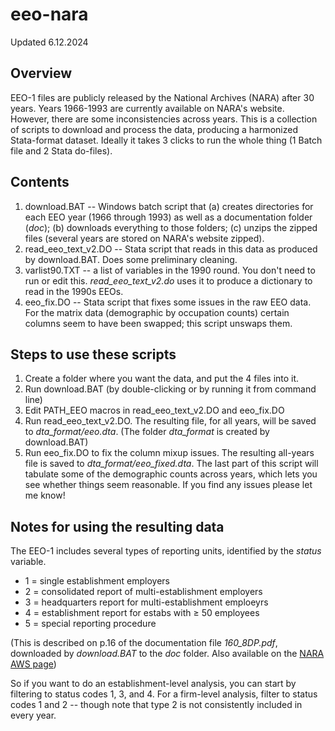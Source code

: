 # eeo-nara
Updated 6.12.2024

## Overview
EEO-1 files are publicly released by the National Archives (NARA) after 30 years. Years 1966-1993 are currently available on NARA's website. However, there are some inconsistencies across years. This is a collection of scripts to download and process the data, producing a harmonized Stata-format dataset. Ideally it takes 3 clicks to run the whole thing (1 Batch file and 2 Stata do-files). 


## Contents
1. download.BAT -- Windows batch script that (a) creates directories for each EEO year (1966 through 1993) as well as a documentation folder (_doc_); (b) downloads everything to those folders; (c) unzips the zipped files (several years are stored on NARA's website zipped). 
2. read_eeo_text_v2.DO -- Stata script that reads in this data as produced by download.BAT. Does some preliminary cleaning.
3. varlist90.TXT -- a list of variables in the 1990 round. You don't need to run or edit this. _read_eeo_text_v2.do_ uses it to produce a dictionary to read in the 1990s EEOs.
4. eeo_fix.DO -- Stata script that fixes some issues in the raw EEO data. For the matrix data (demographic by occupation counts) certain columns seem to have been swapped; this script unswaps them.

## Steps to use these scripts
1. Create a folder where you want the data, and put the 4 files into it.
2. Run download.BAT (by double-clicking or by running it from command line)
3. Edit PATH_EEO macros in read_eeo_text_v2.DO and eeo_fix.DO
4. Run read_eeo_text_v2.DO. The resulting file, for all years, will be saved to _dta_format/eeo.dta_. (The folder _dta_format_ is created by download.BAT)
5. Run eeo_fix.DO to fix the column mixup issues. The resulting all-years file is saved to _dta_format/eeo_fixed.dta_. The last part of this script will tabulate some of the demographic counts across years, which lets you see whether things seem reasonable. If you find any issues please let me know!

## Notes for using the resulting data
The EEO-1 includes several types of reporting units, identified by the _status_ variable.
* 1 = single establishment employers
* 2 = consolidated report of multi-establishment employers
* 3 = headquarters report for multi-establishment emploeyrs
* 4 = establishment report for estabs with $\ge$ 50 employees
* 5 = special reporting procedure
  
(This is described on p.16 of the documentation file _160_8DP.pdf_, downloaded by _download.BAT_ to the _doc_ folder. Also available on the [NARA AWS page](https://s3.amazonaws.com/NARAprodstorage/lz/electronic-records/rg-403/EEO1/160_8DP.pdf))

So if you want to do an establishment-level analysis, you can start by filtering to status codes 1, 3, and 4. For a firm-level analysis, filter to status codes 1 and 2 -- though note that type 2 is not consistently included in every year.






